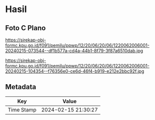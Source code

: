 # Hasil

## Foto C Plano

https://sirekap-obj-formc.kpu.go.id/f091/pemilu/ppwp/12/20/06/20/06/1220062006001-20240215-073544--df1b577a-cd4a-44b1-8f79-3f87a6510dab.jpg

https://sirekap-obj-formc.kpu.go.id/f091/pemilu/ppwp/12/20/06/20/06/1220062006001-20240215-104354--f76356e0-ce6d-46f4-b919-e212e2bbc92f.jpg


## Metadata

| Key        | Value               |
| ---------- | ------------------- |
| Time Stamp | 2024-02-15 21:30:27 |



